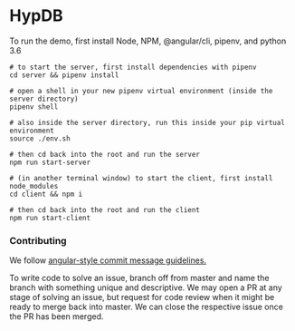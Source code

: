 # HypDB
To run the demo, first install Node, NPM, @angular/cli, pipenv, and python 3.6
```
# to start the server, first install dependencies with pipenv
cd server && pipenv install

# open a shell in your new pipenv virtual environment (inside the server directory)
pipenv shell

# also inside the server directory, run this inside your pip virtual environment
source ./env.sh

# then cd back into the root and run the server
npm run start-server

# (in another terminal window) to start the client, first install node_modules
cd client && npm i

# then cd back into the root and run the client
npm run start-client
```

### Contributing
We follow [angular-style commit message guidelines.](https://github.com/angular/angular/blob/master/CONTRIBUTING.md#commit)

To write code to solve an issue, branch off from master and name the branch with something unique and descriptive. We may open a PR at any stage of solving an issue, but request for code review when it might be ready to merge back into master. We can close the respective issue once the PR has been merged.
